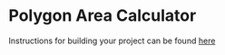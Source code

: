 # Polygon Area Calculator

Instructions for building your project can be found [here](https://www.freecodecamp.org/learn/scientific-computing-with-python/scientific-computing-with-python-projects/polygon-area-calculator)
